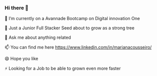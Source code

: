 ### Hi there 👋

🔭 I’m currently on a Avannade Bootcamp on Digital innovation One

🌱 Just a Junior Full Stacker Seed about to grow as a strong tree

💬 Ask me about anything related

📫 You can find me here https://www.linkedin.com/in/marianacousseiro/


😄 Hope you like

⚡ Looking for a Job to be able to grown even more faster
